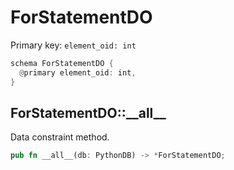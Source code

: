 # ForStatementDO

Primary key: `element_oid: int`

```rust
schema ForStatementDO {
  @primary element_oid: int,
}
```
## ForStatementDO::\_\_all\_\_

Data constraint method.

```rust
pub fn __all__(db: PythonDB) -> *ForStatementDO;
```
